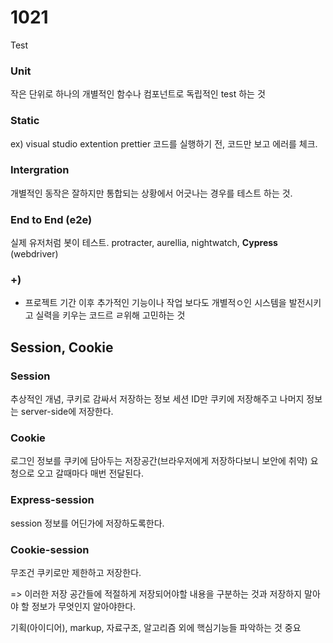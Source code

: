 # 1021
Test
### Unit
작은 단위로 하나의 개별적인 함수나 컴포넌트로 독립적인 test 하는 것

### Static
ex) visual studio extention prettier
코드를 실행하기 전, 코드만 보고 에러를 체크.

### Intergration
개별적인 동작은 잘하지만 통합되는 상황에서 어긋나는 경우를 테스트 하는 것.

### End to End (e2e)
실제 유저처럼 봇이 테스트. protracter, aurellia, nightwatch, **Cypress** (webdriver)

### +)
- 프로젝트 기간 이후 추가적인 기능이나 작업 보다도 개별적ㅇ인 시스템을 발전시키고 실력을 키우는 코드르 ㄹ위해 고민하는 것

## Session, Cookie
### Session
추상적인 개념, 쿠키로 감싸서 저장하는 정보
세션 ID만 쿠키에 저장해주고 나머지 정보는 server-side에 저장한다.
### Cookie
로그인 정보를 쿠키에 담아두는 저장공간(브라우저에게 저장하다보니 보안에 취약)
요청으로 오고 갈때마다 매번 전달된다.

### Express-session
session 정보를 어딘가에 저장하도록한다.
### Cookie-session
무조건 쿠키로만 제한하고 저장한다.

=> 이러한 저장 공간들에 적절하게 저장되어야할 내용을 구분하는 것과 저장하지 말아야 할 정보가 무엇인지 알아야한다.

기획(아이디어), markup, 자료구조, 알고리즘 외에 핵심기능들 파악하는 것 중요